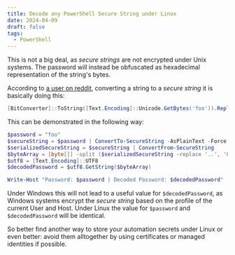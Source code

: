 ```yaml
---
title: Decode any PowerShell Secure String under Linux
date: 2024-04-09
draft: false
tags:
  - PowerShell
---
```


This is not a big deal, as *secure strings* are not encrypted under Unix systems. The password will instead be obfuscated as hexadecimal representation of the string's bytes.

According to [a user on reddit](https://www.reddit.com/r/PowerShell/comments/dtggfn/comment/f6wmpfu/?utm_source=share&utm_medium=web3x&utm_name=web3xcss&utm_term=1&utm_content=share_button), converting a string to a *secure string* it is basically doing this:

```powershell
[BitConverter]::ToString([Text.Encoding]::Unicode.GetBytes('foo')).Replace('-','')
```

This can be demonstrated in the following way:

```powershell
$password = "foo"
$secureString = $password | ConvertTo-SecureString -AsPlainText -Force
$serializedSecureString = $secureString | ConvertFrom-SecureString
$byteArray = [byte[]] -split ($serializedSecureString -replace '..', '0x$& ')
$utf8 = [Text.Encoding]::UTF8
$decodedPassword = $utf8.GetString($byteArray)

Write-Host "Password: $password | Decoded Password: $decodedPassword"
```

Under Windows this will not lead to a useful value for `$decodedPassword`, as Windows systems encrypt the *secure string* based on the profile of the current User and Host. Under Linux the value for `$password` and `$decodedPassword` will be identical.

So better find another way to store your automation secrets under Linux or even better: avoid them alltogether by using certificates or managed identities if possible.